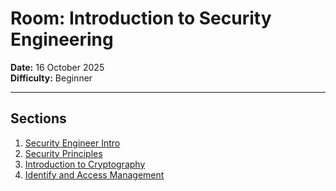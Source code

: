 # Room: Introduction to Security Engineering

**Date:** 16 October 2025  
**Difficulty:** Beginner  

---

## Sections

1. [Security Engineer Intro](security-engineer-intro.md)  
2. [Security Principles](security-principles.md)  
3. [Introduction to Cryptography](introduction-to-cryptography.md)  
4. [Identify and Access Management](identify-and-access-management.md)  
